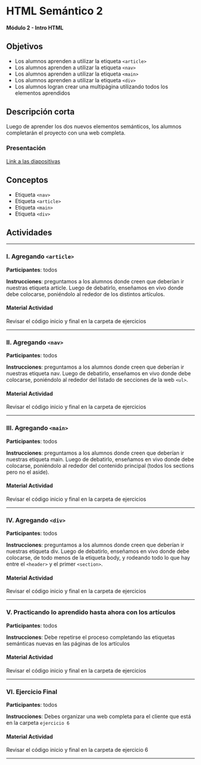 # HTML Semántico 2

**Módulo 2 - Intro HTML**

## Objetivos

- Los alumnos aprenden a utilizar la etiqueta `<article>`
- Los alumnos aprenden a utilizar la etiqueta `<nav>`
- Los alumnos aprenden a utilizar la etiqueta `<main>`
- Los alumnos aprenden a utilizar la etiqueta `<div>`
- Los alumnos logran crear una multipágina utilizando todos los elementos aprendidos

## Descripción corta

Luego de aprender los dos nuevos elementos semánticos, los alumnos completarán el proyecto con una web completa.

### Presentación

[Link a las diapositivas](https://docs.google.com/presentation/d/1vbTyV8U2qLPUfle1Ee0mywz_iwRU_lbI9TGjb465cIM/edit?usp=sharing)

## Conceptos

- Etiqueta `<nav>`
- Etiqueta `<article>`
- Etiqueta `<main>`
- Etiqueta `<div>`

## Actividades

---

### I. Agregando `<article>`

**Participantes**: todos

**Instrucciones**: preguntamos a los alumnos donde creen que deberían ir nuestras etiqueta article. Luego de debatirlo,
enseñamos en vivo donde debe colocarse, poniéndolo al rededor de los distintos artículos.

#### Material Actividad

Revisar el código inicio y final en la carpeta de ejercicios

---

### II. Agregando `<nav>`

**Participantes**: todos

**Instrucciones**: preguntamos a los alumnos donde creen que deberían ir nuestras etiqueta nav. Luego de debatirlo,
enseñamos en vivo donde debe colocarse, poniéndolo al rededor del listado de secciones de la web `<ul>`.

#### Material Actividad

Revisar el código inicio y final en la carpeta de ejercicios

---

### III. Agregando `<main>`

**Participantes**: todos

**Instrucciones**: preguntamos a los alumnos donde creen que deberían ir nuestras etiqueta main. Luego de debatirlo,
enseñamos en vivo donde debe colocarse, poniéndolo al rededor del contenido principal (todos los sections pero no el aside).

#### Material Actividad

Revisar el código inicio y final en la carpeta de ejercicios

---

### IV. Agregando `<div>`

**Participantes**: todos

**Instrucciones**: preguntamos a los alumnos donde creen que deberían ir nuestras etiqueta div. Luego de debatirlo,
enseñamos en vivo donde debe colocarse, de todo menos de la etiqueta body, y rodeando todo lo que hay entre el `<header>` y el primer `<section>`.

#### Material Actividad

Revisar el código inicio y final en la carpeta de ejercicios

---

### V. Practicando lo aprendido hasta ahora con los artículos

**Participantes**: todos

**Instrucciones**: Debe repetirse el proceso completando las etiquetas semánticas nuevas en
las páginas de los artículos

#### Material Actividad

Revisar el código inicio y final en la carpeta de ejercicios

---

### VI. Ejercicio Final

**Participantes**: todos

**Instrucciones**: Debes organizar una web completa para el cliente que está en la carpeta `ejercicio 6`

#### Material Actividad

Revisar el código inicio y final en la carpeta de ejercicio 6

---
